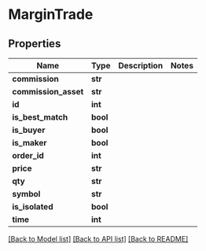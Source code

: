 # MarginTrade

## Properties
Name | Type | Description | Notes
------------ | ------------- | ------------- | -------------
**commission** | **str** |  | 
**commission_asset** | **str** |  | 
**id** | **int** |  | 
**is_best_match** | **bool** |  | 
**is_buyer** | **bool** |  | 
**is_maker** | **bool** |  | 
**order_id** | **int** |  | 
**price** | **str** |  | 
**qty** | **str** |  | 
**symbol** | **str** |  | 
**is_isolated** | **bool** |  | 
**time** | **int** |  | 

[[Back to Model list]](../README.md#documentation-for-models) [[Back to API list]](../README.md#documentation-for-api-endpoints) [[Back to README]](../README.md)

